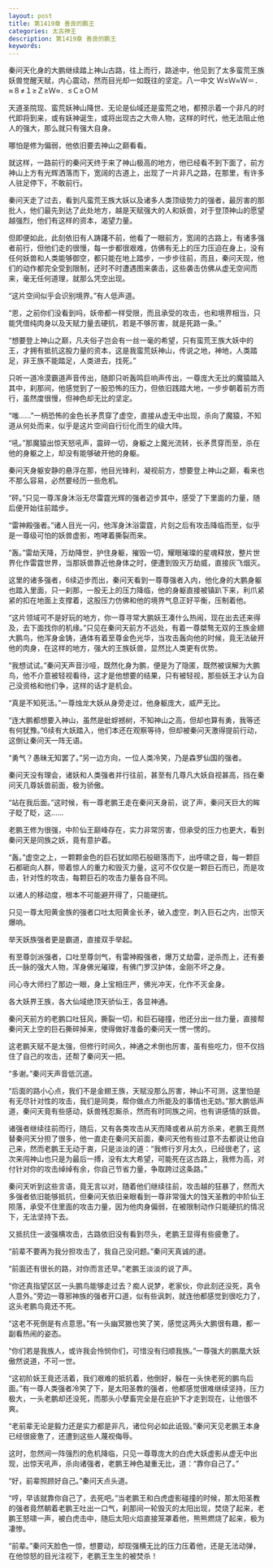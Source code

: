 ```yaml
---
layout: post
title: 第1419章 善良的鹏王
categories: 太古神王
description: 第1419章 善良的鹏王
keywords:
---
```


秦问天化身的大鹏继续踏上神山古路，往上而行，路途中，他见到了太多蛮荒王族妖兽觉醒天赋，内心震动，然而目光却一如既往的坚定。八一中文 Ｗ≤Ｗ≈Ｗ＝．≈８≠１≥Ｚ≥Ｗ≈．≤Ｃ≥ＯＭ

天道圣院现、蛮荒妖神山降世、无论是仙域还是蛮荒之地，都预示着一个非凡的时代即将到来，或有妖神诞生，或将出现古之大帝人物，这样的时代，他无法阻止他人的强大，那么就只有强大自身。

哪怕是修为偏弱，他依旧要去神山之巅看看。

就这样，一路前行的秦问天终于来了神山极高的地方，他已经看不到下面了，前方神山上方有光辉洒落而下，宽阔的古道上，出现了一片非凡之路，在那里，有许多人驻足停下，不敢前行。

秦问天走了过去，看到凡蛮荒王族大妖以及诸多人类顶级势力的强者，最厉害的那批人，他们最先到达了此处地方，越是天赋强大的人和妖兽，对于登顶神山的愿望越强烈，他们有这样的资本，渴望力量。

但即便如此，此刻依旧有人踌躇不前，他看了一眼前方，宽阔的古路上，有诸多强者前行，但他们走的很慢，每一步都很艰难，仿佛有无上的压力压迫在身上，没有任何妖兽和人类能够御空，都只能在地上踏步，一步步往前，而且，秦问天现，他们的动作都完全受到限制，还时不时遭遇图来袭击，这些袭击仿佛从虚无空间而来，毫无任何道理，就那么凭空出现。

“这片空间似乎会识别境界。”有人低声道。

“恩，之前你们没看到吗，妖帝都一样受限，而且承受的攻击，也和境界相当，只能凭借纯肉身以及天赋力量去硬抗，若是不够厉害，就是死路一条。”

“想要登上神山之巅，凡夫俗子岂会有一丝一毫的希望，只有蛮荒王族大妖中的王，才拥有抵抗这股力量的资本，这是我蛮荒妖神山，传说之地，神地，人类踏足，非王族不能踏足，人类进去，找死。”

只听一道冷漠霸道声音传出，随即只听轰鸣巨响声传出，一尊庞大无比的魔猿踏入其中，刹那间，他感觉到了一股恐怖的压力，但依旧践踏大地，一步步朝着前方而行，虽然度很慢，但神色却无比的坚定。

“嗤……”一柄恐怖的金色长矛贯穿了虚空，直接从虚无中出现，杀向了魔猿，不知道从何处而来，似乎是这片空间自行衍化而生的级大阵。

“吼。”那魔猿出惊天怒吼声，震碎一切，身躯之上魔光流转，长矛贯穿而至，杀在他的身躯之上，却没有能够破开他的身躯。

秦问天身躯安静的悬浮在那，他目光锋利，凝视前方，想要登上神山之巅，看来也不那么容易，必然要经历一些危机。

“砰。”只见一尊浑身沐浴无尽雷霆光辉的强者迈步其中，感受了下里面的力量，随后便开始往前踏步。

“雷神殿强者。”诸人目光一闪，他浑身沐浴雷霆，片刻之后有攻击降临而至，似乎是一尊级可怕的妖兽虚影，咆哮着撕裂而来。

“轰。”雷劫天降，万劫降世，护住身躯，摧毁一切，耀眼璀璨的星魂释放，整片世界化作雷霆世界，当那妖兽靠近他身体之时，便遭到毁灭万劫威，直接灰飞烟灭。

这里的诸多强者，6续迈步而出，秦问天看到一尊尊强者入内，他化身的大鹏身躯也踏入里面，只一刹那，一股无上的压力降临，他的身躯直接被镇趴下来，利爪紧紧的扣在地面上支撑着，这股压力仿佛和他的境界气息正好平衡，压制着他。

“这片领域可不是好玩的地方，你一尊寻常大鹏妖王凑什么热闹，现在出去还来得及，去下面找你的机缘。”只见在秦问天前方不远处，有着一尊桀骜无双的王族金翅大鹏鸟，他浑身金铸，通体有着至尊金色光华，当攻击轰向他的时候，竟无法破开他的肉身，在这样的地方，强大的王族妖兽，显然比人类更有优势。

“我想试试。”秦问天声音沙哑，既然化身为鹏，便是为了隐匿，既然被误解为大鹏鸟，他不介意被轻视看待，这才是他想要的结果，只有被轻视，那些妖王才认为自己没资格和他们争，这样的话才是机会。

“真是不知死活。”一尊烛龙大妖从身旁走过，他身躯庞大，威严无比。

“连大鹏都想要入神山，虽然是蚍蜉撼树，不知神山之高，但却也算有勇，我等还有何犹豫。”6续有大妖踏入，他们本还在观察等待，但却被秦问天激得提前行动，这倒让秦问天一阵无语。

“勇气？愚昧无知罢了。”另一边方向，一位人类冷笑，乃是森罗仙国的强者。

秦问天没有理会，诸妖和人类强者并行往前，甚至有几尊凡大妖自视甚高，挡在秦问天几尊妖兽前面，极为骄傲。

“站在我后面。”这时候，有一尊老鹏王走在秦问天身前，说了声，秦问天巨大的眸子眨了眨，这……

老鹏王修为很强，中阶仙王巅峰存在，实力非常厉害，但承受的压力也更大，看到秦问天是同族之妖，竟有意护着。

“轰。”虚空之上，一颗颗金色的巨石犹如陨石般砸落而下，出呼啸之音，每一颗巨石都砸向人群，带着惊人的重力和毁灭力量，这可不仅仅是一颗巨石而已，而是攻击，针对性的攻击，每颗巨石的攻击力量各自不同。

以诸人的移动度，根本不可能避开得了，只能硬抗。

只见一尊太阳黄金族的强者口吐太阳黄金长矛，破入虚空，刺入巨石之内，出惊天爆响。

举天妖族强者更是霸道，直接双手举起。

有至尊剑派强者，口吐至尊剑气，有雷神殿强者，爆万丈劫雷，逆杀而上，还有姜氏一脉的强大人物，浑身佛光璀璨，有佛门罗汉护体，金刚不坏之身。

问心寺大师扫了那边一眼，身上宝相庄严，佛光冲天，化作不灭金身。

各大妖界王族，各大仙域绝顶天骄仙王，各显神通。

秦问天前方的老鹏口吐狂风，撕裂一切，和巨石碰撞，他还分出一丝力量，直接帮秦问天上空的巨石撕碎掉来，使得做好准备的秦问天一愣一愣的。

这老鹏天赋不是太强，但修行时间久，神通之术倒也厉害，虽有些吃力，但不仅挡住了自己的攻击，还帮了秦问天一把。

“多谢。”秦问天声音低沉道。

“后面的路小心点，我们不是金翅王族，天赋没那么厉害，神山不可测，这里怕是有无尽针对性的攻击，我们是同类，帮你做点力所能及的事情也无妨。”那大鹏低声道，秦问天竟有些感动，妖兽残忍厮杀，然而有时同族之间，也有讲感情的妖兽。

诸强者继续往前而行，随后，又有各类攻击从天而降或者从前方杀来，老鹏王竟然替秦问天分担了很多，他一直走在秦问天前面，秦问天他有些过意不去都说让他自己来，然而老鹏王无动于衷，只是淡淡的道：“我修行岁月太久，已经很老了，这次来闯神山也只是为最后一搏，没有太大希望，可能死在这古路上，我修为高，对付针对你的攻击绰绰有余，你自己节省力量，争取跨过这条路。”

秦问天听到这些言语，竟无言以对，随着他们继续往前，攻击越的狂暴了，然而大多强者依旧能够抵抗，但秦问天依旧亲眼看到一尊非常强大的蚀天圣教的中阶仙王陨落，承受不住里面的攻击力量，因为他肉身偏弱，在被限制动作只能硬抗的情况下，无法坚持下去。

又抵抗住一波强横攻击，古路依旧没有看到尽头，老鹏王显得有些疲惫了。

“前辈不要再为我分担攻击了，我自己没问题。”秦问天真诚的道。

“前面还有很长的路，对你而言还早。”老鹏王淡淡的说了声。

“你还真指望区区一头鹏鸟能够走过去？痴人说梦，老家伙，你此刻还没死，真令人意外。”旁边一尊邪神族的强者开口道，似有些讽刺，就连他都感觉到很吃力了，这头老鹏鸟竟还不死。

“这老不死倒是有点意思。”有一头幽冥獓也笑了笑，感觉这两头大鹏很有趣，都一副看热闹的姿态。

“你们若是我族人，或许我会怜悯你们，可惜没有归顺我族。”一尊强大的鹏凰大妖傲然说道，不可一世。

“这初阶妖王竟还活着，我们艰难的抵抗着，他倒好，躲在一头快老死的鹏鸟后面。”有一尊人类强者冷笑了下，是太阳圣教的强者，他都感觉很难继续坚持，压力极大，一头老鹏却还没死，而那头小孽畜完全是在庇护下才走到现在，让他很不爽。

“老前辈无论是毅力还是实力都是非凡，诸位何必如此诋毁。”秦问天见老鹏王本身已经很疲惫了，还遭到这些人蔑视侮辱。

这时，忽然间一阵强烈的危机降临，只见一尊尊庞大的白虎大妖虚影从虚无中出现，出惊天吼声，杀向诸强者，老鹏王神色凝重无比，道：“靠你自己了。”

“好，前辈照顾好自己。”秦问天点头道。

“哼，早该就靠你自己了，去死吧。”当老鹏王和白虎虚影碰撞的时候，那太阳圣教的强者竟然朝着老鹏王吐出一口气，刹那间一轮毁灭的太阳出现，焚烧了起来，老鹏王怒啸一声，被白虎击中，随后太阳火焰直接笼罩着他，熊熊燃烧了起来，极为凄惨。

“前辈。”秦问天脸色一惊，想要动，却现强横无比的压力压着他，还是无法动弹，在他惊怒的目光注视下，老鹏王生生的被焚杀！
